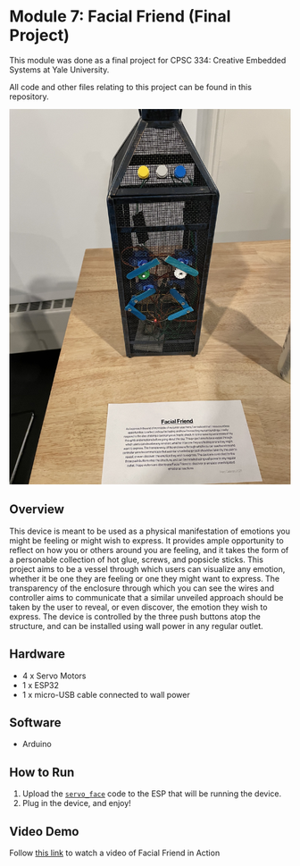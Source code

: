 # Module 7: Facial Friend (Final Project)

This module was done as a final project for CPSC 334: Creative Embedded Systems at Yale University.

All code and other files relating to this project can be found in this repository.

![Image of Facial Friend at CPSC 334 Final Exhibition](./facialfriend.jpg)

## Overview

This device is meant to be used as a physical manifestation of emotions you might be feeling or might wish to express. It provides ample opportunity to reflect on how you or others around you are feeling, and it takes the form of a personable collection of hot glue, screws, and popsicle sticks. This project aims to be a vessel through which users can visualize any emotion, whether it be one they are feeling or one they might want to express. The transparency of the enclosure through which you can see the wires and controller aims to communicate that a similar unveiled approach should be taken by the user to reveal, or even discover, the emotion they wish to express. The device is controlled by the three push buttons atop the structure, and can be installed using wall power in any regular outlet.

## Hardware

- 4 x Servo Motors
- 1 x ESP32
- 1 x micro-USB cable connected to wall power

## Software

- Arduino

## How to Run

1. Upload the [`servo_face`](https://github.com/mgcallanan/cpsc334/blob/master/mesh/wifi_motor_esp/wifi_motor_esp.ino) code to the ESP that will be running the device.
2. Plug in the device, and enjoy!

## Video Demo

Follow [this link](https://youtu.be/_-7O1CU1CxU) to watch a video of Facial Friend in Action
